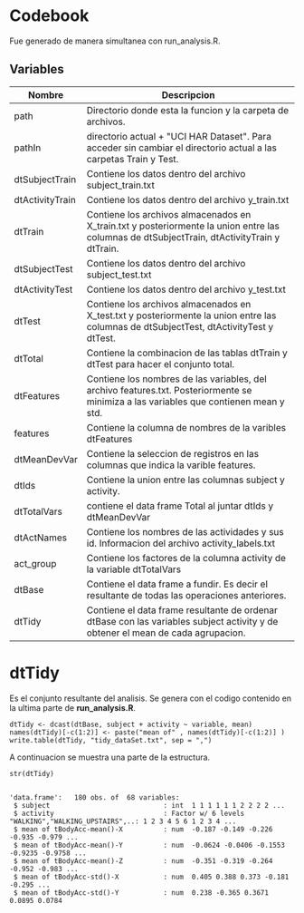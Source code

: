 # Codebook
Fue generado de manera simultanea con run_analysis.R.

## Variables 
Nombre | Descripcion
-- | --
path|  Directorio donde esta la funcion y la carpeta de archivos. 
pathIn| directorio actual + "UCI HAR Dataset". Para acceder sin cambiar el directorio actual a las carpetas Train y Test.
dtSubjectTrain | Contiene los datos dentro del archivo subject_train.txt
dtActivityTrain | Contiene los datos dentro del archivo y_train.txt
dtTrain | Contiene los archivos almacenados en X_train.txt y posteriormente la union entre las columnas de dtSubjectTrain, dtActivityTrain y dtTrain. 
dtSubjectTest | Contiene los datos dentro del archivo subject_test.txt
dtActivityTest | Contiene los datos dentro del archivo y_test.txt
dtTest | Contiene los archivos almacenados en X_test.txt y posteriormente la union entre las columnas de dtSubjectTest, dtActivityTest y dtTest. 
dtTotal | Contiene la combinacion de las tablas dtTrain y dtTest para hacer el conjunto total. 
dtFeatures | Contiene los nombres de las variables, del archivo features.txt. Posteriormente se minimiza a las variables que contienen mean y std. 
features | Contiene la columna de nombres de la varibles dtFeatures
dtMeanDevVar | Contiene la seleccion de registros en las columnas que indica la varible features. 
dtIds | Contiene la union entre las columnas subject y activity.
dtTotalVars | contiene el data frame Total al juntar dtIds y dtMeanDevVar
dtActNames | Contiene los nombres de las actividades y sus id. Informacion del archivo activity_labels.txt
act_group | Contiene los factores de la columna activity de la variable dtTotalVars
dtBase | Contiene el data frame a fundir. Es decir el resultante de todas las operaciones anteriores. 
dtTidy | Contiene el data frame resultante de ordenar dtBase con las variables subject activity y de obtener el mean de cada agrupacion. 

# dtTidy
Es el conjunto resultante del analisis. Se genera con el codigo contenido en la ultima parte de **run_analysis.R**.
~~~
dtTidy <- dcast(dtBase, subject + activity ~ variable, mean)
names(dtTidy)[-c(1:2)] <- paste("mean of" , names(dtTidy)[-c(1:2)] )
write.table(dtTidy, "tidy_dataSet.txt", sep = ",")
~~~
A continuacion se muestra una parte de la estructura. 
~~~
str(dtTidy)
~~~
~~~

'data.frame':	180 obs. of  68 variables:
 $ subject                            : int  1 1 1 1 1 1 2 2 2 2 ...
 $ activity                           : Factor w/ 6 levels "WALKING","WALKING_UPSTAIRS",..: 1 2 3 4 5 6 1 2 3 4 ...
 $ mean of tBodyAcc-mean()-X          : num  -0.187 -0.149 -0.226 -0.935 -0.979 ...
 $ mean of tBodyAcc-mean()-Y          : num  -0.0624 -0.0406 -0.1553 -0.9235 -0.9758 ...
 $ mean of tBodyAcc-mean()-Z          : num  -0.351 -0.319 -0.264 -0.952 -0.983 ...
 $ mean of tBodyAcc-std()-X           : num  0.405 0.388 0.373 -0.181 -0.295 ...
 $ mean of tBodyAcc-std()-Y           : num  0.238 -0.365 0.3671 0.0895 0.0784 
~~~


